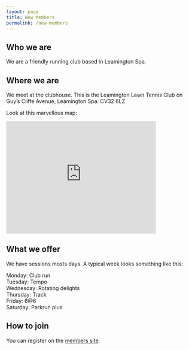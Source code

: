 ```yaml
---
layout: page
title: New Members
permalink: /new-members
---
```


## Who we are

We are a friendly running club based in Leamington Spa.

## Where we are

We meet at the clubhouse. This is the Leamington Lawn Tennis Club on Guy’s Cliffe Avenue, Leamington Spa. CV32 6LZ

Look at this marvellous map:

<iframe src="https://www.google.com/maps/embed?pb=!1m18!1m12!1m3!1d2560.9308101866063!2d-1.5532938985489082!3d52.294072779672874!2m3!1f0!2f0!3f0!3m2!1i1024!2i768!4f13.1!3m3!1m2!1s0x0%3A0x24641d3c1bca1f85!2sLeamington+Lawn+Tennis+%26+Squash+Club!5e1!3m2!1sen!2suk!4v1477842141561" width="400" height="300" frameborder="0" style="border:0" allowfullscreen></iframe>

## What we offer

We have sessions mosts days. A typical week looks something like this:

Monday: Club run  
Tuesday: Tempo  
Wednesday: Rotating delights  
Thursday: Track  
Friday: 6@6  
Saturday: Parkrun plus

## How to join

You can register on the [members site](http://members.spa-striders.co.uk/).
